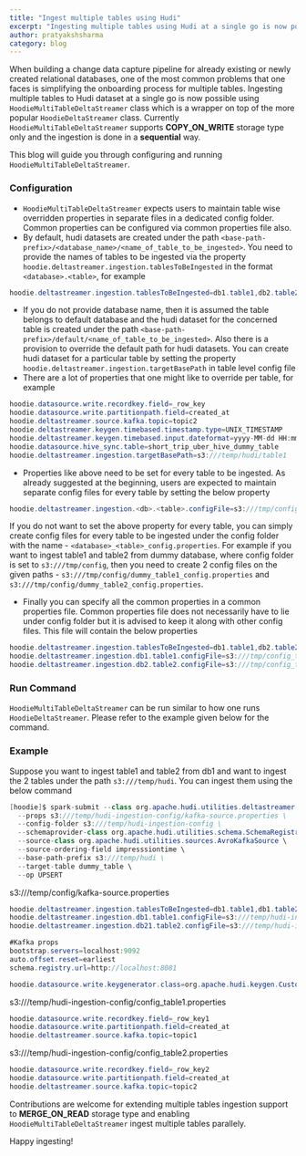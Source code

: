 ```yaml
---
title: "Ingest multiple tables using Hudi"
excerpt: "Ingesting multiple tables using Hudi at a single go is now possible. This blog gives a detailed explanation of how to achieve the same using `HoodieMultiTableDeltaStreamer.java`"
author: pratyakshsharma
category: blog
---
```


When building a change data capture pipeline for already existing or newly created relational databases, one of the most common problems that one faces is simplifying the onboarding process for multiple tables. Ingesting multiple tables to Hudi dataset at a single go is now possible using `HoodieMultiTableDeltaStreamer` class which is a wrapper on top of the more popular `HoodieDeltaStreamer` class. Currently `HoodieMultiTableDeltaStreamer` supports **COPY_ON_WRITE** storage type only and the ingestion is done in a **sequential** way.
<!--truncate-->
This blog will guide you through configuring and running `HoodieMultiTableDeltaStreamer`.

### Configuration

 - `HoodieMultiTableDeltaStreamer` expects users to maintain table wise overridden properties in separate files in a dedicated config folder. Common properties can be configured via common properties file also.
 - By default, hudi datasets are created under the path `<base-path-prefix>/<database_name>/<name_of_table_to_be_ingested>`. You need to provide the names of tables to be ingested via the property `hoodie.deltastreamer.ingestion.tablesToBeIngested` in the format `<database>.<table>`, for example 
 
```java
hoodie.deltastreamer.ingestion.tablesToBeIngested=db1.table1,db2.table2
``` 
 
 - If you do not provide database name, then it is assumed the table belongs to default database and the hudi dataset for the concerned table is created under the path `<base-path-prefix>/default/<name_of_table_to_be_ingested>`. Also there is a provision to override the default path for hudi datasets. You can create hudi dataset for a particular table by setting the property `hoodie.deltastreamer.ingestion.targetBasePath` in table level config file
 - There are a lot of properties that one might like to override per table, for example
 
```java
hoodie.datasource.write.recordkey.field=_row_key
hoodie.datasource.write.partitionpath.field=created_at
hoodie.deltastreamer.source.kafka.topic=topic2
hoodie.deltastreamer.keygen.timebased.timestamp.type=UNIX_TIMESTAMP
hoodie.deltastreamer.keygen.timebased.input.dateformat=yyyy-MM-dd HH:mm:ss.S
hoodie.datasource.hive_sync.table=short_trip_uber_hive_dummy_table
hoodie.deltastreamer.ingestion.targetBasePath=s3:///temp/hudi/table1
```  
 
 - Properties like above need to be set for every table to be ingested. As already suggested at the beginning, users are expected to maintain separate config files for every table by setting the below property
 
```java
hoodie.deltastreamer.ingestion.<db>.<table>.configFile=s3:///tmp/config/config1.properties
``` 

If you do not want to set the above property for every table, you can simply create config files for every table to be ingested under the config folder with the name - `<database>_<table>_config.properties`. For example if you want to ingest table1 and table2 from dummy database, where config folder is set to `s3:///tmp/config`, then you need to create 2 config files on the given paths - `s3:///tmp/config/dummy_table1_config.properties` and `s3:///tmp/config/dummy_table2_config.properties`.

 - Finally you can specify all the common properties in a common properties file. Common properties file does not necessarily have to lie under config folder but it is advised to keep it along with other config files. This file will contain the below properties
 
```java
hoodie.deltastreamer.ingestion.tablesToBeIngested=db1.table1,db2.table2
hoodie.deltastreamer.ingestion.db1.table1.configFile=s3:///tmp/config_table1.properties
hoodie.deltastreamer.ingestion.db2.table2.configFile=s3:///tmp/config_table2.properties
``` 

### Run Command

`HoodieMultiTableDeltaStreamer` can be run similar to how one runs `HoodieDeltaStreamer`. Please refer to the example given below for the command. 


### Example

Suppose you want to ingest table1 and table2 from db1 and want to ingest the 2 tables under the path `s3:///temp/hudi`. You can ingest them using the below command

```java
[hoodie]$ spark-submit --class org.apache.hudi.utilities.deltastreamer.HoodieMultiTableDeltaStreamer `ls packaging/hudi-utilities-bundle/target/hudi-utilities-bundle-*.jar` \
  --props s3:///temp/hudi-ingestion-config/kafka-source.properties \
  --config-folder s3:///temp/hudi-ingestion-config \
  --schemaprovider-class org.apache.hudi.utilities.schema.SchemaRegistryProvider \
  --source-class org.apache.hudi.utilities.sources.AvroKafkaSource \
  --source-ordering-field impresssiontime \
  --base-path-prefix s3:///temp/hudi \ 
  --target-table dummy_table \
  --op UPSERT
```

s3:///temp/config/kafka-source.properties

```java
hoodie.deltastreamer.ingestion.tablesToBeIngested=db1.table1,db1.table2
hoodie.deltastreamer.ingestion.db1.table1.configFile=s3:///temp/hudi-ingestion-config/config_table1.properties
hoodie.deltastreamer.ingestion.db21.table2.configFile=s3:///temp/hudi-ingestion-config/config_table2.properties

#Kafka props
bootstrap.servers=localhost:9092
auto.offset.reset=earliest
schema.registry.url=http://localhost:8081

hoodie.datasource.write.keygenerator.class=org.apache.hudi.keygen.CustomKeyGenerator
```

s3:///temp/hudi-ingestion-config/config_table1.properties

```java
hoodie.datasource.write.recordkey.field=_row_key1
hoodie.datasource.write.partitionpath.field=created_at
hoodie.deltastreamer.source.kafka.topic=topic1
```

s3:///temp/hudi-ingestion-config/config_table2.properties

```java
hoodie.datasource.write.recordkey.field=_row_key2
hoodie.datasource.write.partitionpath.field=created_at
hoodie.deltastreamer.source.kafka.topic=topic2
```

Contributions are welcome for extending multiple tables ingestion support to **MERGE_ON_READ** storage type and enabling `HoodieMultiTableDeltaStreamer` ingest multiple tables parallely. 

Happy ingesting! 